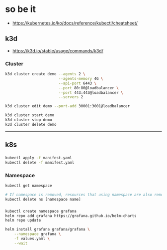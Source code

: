 
# so be it

* https://kubernetes.io/ko/docs/reference/kubectl/cheatsheet/

## k3d
* https://k3d.io/stable/usage/commands/k3d/

### Cluster
```sh
k3d cluster create demo --agents 2 \
                        --agents-memory 4G \
                        --api-port 6443 \
                        --port 80:80@loadbalancer \
                        --port 443:443@loadbalancer \
                        --servers 2

k3d cluster edit demo --port-add 30001:3001@loadbalancer

k3d cluster start demo
k3d cluster stop demo
k3d cluster delete demo
``` 

---
## k8s

### 
```sh
kubectl apply -f manifest.yaml
kubectl delete -f manifest.yaml
```

### Namespace
```sh
kubectl get namespace

# If namespace is removed, resources that using namespace are also removed.
kubectl delete ns [namespace name] 
```

###
```sh
kubectl create namespace grafana
helm repo add grafana https://grafana.github.io/helm-charts
helm repo update

helm install grafana grafana/grafana \
    --namespace grafana \
    -f values.yaml \
    --wait
```